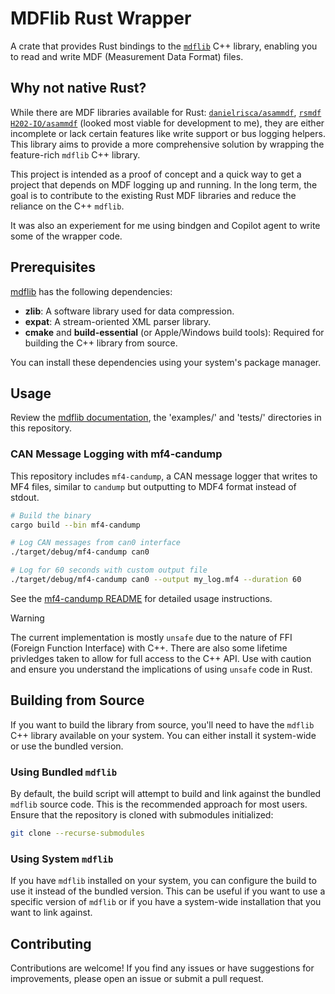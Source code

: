 # MDFlib Rust Wrapper

A crate that provides Rust bindings to the [`mdflib`](https://github.com/ihedvall/mdflib) C++ library, enabling you to read and write MDF (Measurement Data Format) files.

## Why not native Rust?

While there are MDF libraries available for Rust: [`danielrisca/asammdf`](https://github.com/danielhrisca/asammdf), [`rsmdf`](https://github.com/Liberty009/rsmdf) [`H202-IO/asammdf`](https://github.com/H2O2-IO/asammdf) (looked most viable for development to me), they are either incomplete or lack certain features like write support or bus logging helpers. This library aims to provide a more comprehensive solution by wrapping the feature-rich `mdflib` C++ library.

This project is intended as a proof of concept and a quick way to get a project that depends on MDF logging up and running. In the long term, the goal is to contribute to the existing Rust MDF libraries and reduce the reliance on the C++ `mdflib`.

It was also an experiement for me using bindgen and Copilot agent to write some of the wrapper code.

## Prerequisites

[mdflib](https://github.com/ihedvall/mdflib) has the following dependencies:

* **zlib**: A software library used for data compression.
* **expat**: A stream-oriented XML parser library.
* **cmake** and **build-essential** (or Apple/Windows build tools): Required for building the C++ library from source.

You can install these dependencies using your system's package manager.

## Usage

Review the [mdflib documentation](https://ihedvall.github.io/mdflib/), the 'examples/' and 'tests/' directories in this repository.

### CAN Message Logging with mf4-candump

This repository includes `mf4-candump`, a CAN message logger that writes to MF4 files, similar to `candump` but outputting to MDF4 format instead of stdout.

```bash
# Build the binary
cargo build --bin mf4-candump

# Log CAN messages from can0 interface
./target/debug/mf4-candump can0

# Log for 60 seconds with custom output file
./target/debug/mf4-candump can0 --output my_log.mf4 --duration 60
```

See the [mf4-candump README](mf4-candump/README.md) for detailed usage instructions.

> [!WARNING]
> The current implementation is mostly `unsafe` due to the nature of FFI (Foreign Function Interface) with C++. There are also some lifetime privledges taken to allow for full access to the C++ API. Use with caution and ensure you understand the implications of using `unsafe` code in Rust.

## Building from Source

If you want to build the library from source, you'll need to have the `mdflib` C++ library available on your system. You can either install it system-wide or use the bundled version.

### Using Bundled `mdflib`

By default, the build script will attempt to build and link against the bundled `mdflib` source code. This is the recommended approach for most users. Ensure that the repository is cloned with submodules initialized:

```bash
git clone --recurse-submodules
```

### Using System `mdflib`

If you have `mdflib` installed on your system, you can configure the build to use it instead of the bundled version. This can be useful if you want to use a specific version of `mdflib` or if you have a system-wide installation that you want to link against.

## Contributing

Contributions are welcome! If you find any issues or have suggestions for improvements, please open an issue or submit a pull request.
